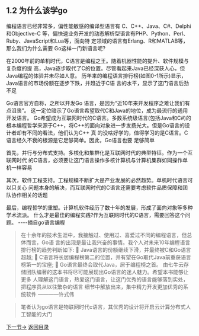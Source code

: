 ## 1.2 为什么该学go

编程语言已经非常多，偏性能敏感的编译型语言有 C、C++、Java、C#、Delphi和Objective-C 等，偏快速业务开发的动态解析型语言有PHP、Python、Perl、Ruby、JavaScript和Lua等，面向特 定领域的语言有Erlang、R和MATLAB等，那么我们为什么需要 Go这样一门新语言呢?
在2000年前的单机时代，C语言是编程之王。随着机器性能的提升、软件规模与复杂度的提 高，Java逐步取代了C的位置。尽管看起来Java已经深获人心，但Java编程的体验并未尽如人意。 历年来的编程语言排行榜(如图0-1所示)显示，Java语言的市场份额在逐步下跌，并趋近于C语 言的水平，显示了这门语言后劲不足

Go语言官方自称，之所以开发Go 语言，是因为“近10年来开发程序之难让我们有点沮丧”。 这一定位暗示了Go语言希望取代C和Java的地位，成为最流行的通用开发语言。Go希望成为互联网时代的C语言。多数系统级语言(包括Java和C#)的根本编程哲学来源于C++，将C++的面向对象进一步发扬光大。但是Go语言的设计者却有不同的看法，他们认为C++ 真 的没啥好学的，值得学习的是C语言。C语言经久不衰的根源是它足够简单。因此，Go语言也要 足够简单

首先，并行与分布式支持。多核化和集群化是互联网时代的典型特征。作为一个互联网时代 的C语言，必须要让这门语言操作多核计算机与计算机集群如同操作单机一样容易

其次，软件工程支持。工程规模不断扩大是产业发展的必然趋势。单机时代语言可以只关心 问题本身的解决，而互联网时代的C语言还需要考虑软件品质保障和团队协作相关的话题

最后，编程哲学的重塑。计算机软件经历了数十年的发展，形成了面向对象等多种学术流派。 什么才是最佳的编程实践?作为互联网时代的C语言，需要回答这个问题。               ----摘自go语言编程

>在十余年的技术生涯中，我接触过、使用过、喜爱过不同的编程语言，但总体而言，Go语 言的出现是最让我兴奋的事情。我个人对未来10年编程语言排行榜的趋势判断如下: Java语言的份额继续下滑，并最终被C和Go语言超越; C语言将长居编程榜第二的位置，并有望在Go取代Java前重获语言榜第一的宝座;  Go语言最终会取代Java，居于编程榜之首。由七牛云存储团队编著的这本书将尽可能展现出Go语言的迷人魅力。希望本书能够让更多 人理解这门语言，热爱这门语言，让这门优秀的语言能够落到实处，把程序员从以往繁杂的语言 细节中解放出来，集中精力开发更加优秀的系统软件                       ————许式伟

>笔者认为go语言是物联网时代c语言，其优秀的设计将开启云计算分布式人工智能的大门

[下一节->](1.3.md)
 [返回目录](eBook/directory.md)

